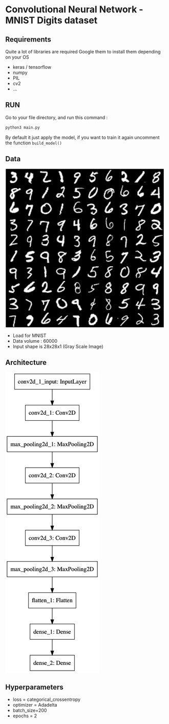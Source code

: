 # Convolutional Neural Network - MNIST Digits dataset
## Requirements
Quite a lot of libraries are required
Google them to install them depending on your OS
* keras / tensorflow
* numpy
* PIL
* cv2
* ...

## RUN
Go to your file directory, and run this command :
```bash
python3 main.py
```
By default it just apply the model, if you want to train it again
uncomment the function ```build_model()```

## Data
![alt text](model/data_sample.png "Sample")
* Load for MNIST
* Data volume : 60000
* Input shape is 28x28x1 (Gray Scale Image)



## Architecture
![alt text](model/model.png "Model")

## Hyperparameters
* loss = categorical_crossentropy
* optimizer = Adadelta
* batch_size=200
* epochs = 2
